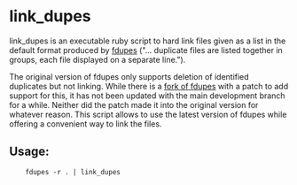 # link_dupes
link_dupes is an executable ruby script to hard link files given as a list in the default format produced by [fdupes](https://github.com/adrianlopezroche/fdupes) ("... duplicate files are listed together in groups, each file displayed on a separate line.").

The original version of fdupes only supports deletion of identified duplicates but not linking. While there is a [fork of fdupes](https://github.com/tobiasschulz/fdupes) with a patch to add support for this, it has not been updated with the main development branch for a while. Neither did the patch made it into the original version for whatever reason. This script allows to use the latest version of fdupes while offering a convenient way to link the files.

## Usage:
```shell
	fdupes -r . | link_dupes
```
